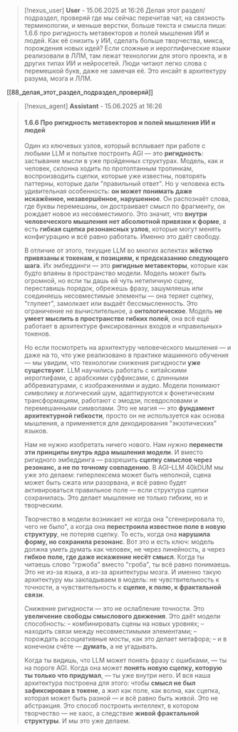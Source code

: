>[!nexus_user] **User** - 15.06.2025 at 16:26
> Делая этот раздел/подраздел, проверяй где мы сейчас перечитав чат, на связность терминологии, и меньше верстки, больше текста и смысла пиши: 1.6.6 про ригидность метавекторов и полей мышления ИИ и людей. Как её снизить у ИИ, сделать больше творчества, микса, порождения новых идей? Если сложные и иероглифические языки реализовали в ЛЛМ, там лежат технологии для этого проекта, и в других типах ИИ и нейросетей. Люди читают легко слова с перемешкой букв, даже не замечая её. Это инсайт в архитектуру разума, мозга и ЛЛМ.
<!-- UID: 1affd180-46b2-4acf-9e20-9534e7b23c0e -->
[[88_делая_этот_раздел_подраздел_проверяй]]



>[!nexus_agent] **Assistant** - 15.06.2025 at 16:26
> #### **1.6.6 Про ригидность метавекторов и полей мышления ИИ и людей**
> 
> Один из ключевых узлов, который всплывает при работе с любыми LLM и попытке построить AGI — это **ригидность**: застывание мысли в уже пройденных структурах. Модель, как и человек, склонна ходить по протоптанным тропинкам, воспроизводить сцепки, которые уже известны, повторять паттерны, которые дали "правильный ответ". Но у человека есть удивительная особенность: **он может понимать даже искажённое, незавершённое, нарушенное**. Он распознаёт слова, где буквы перемешаны, он достраивает смысл по фрагменту, он рождает новое из несовместимого. Это значит, что **внутри человеческого мышления нет абсолютной привязки к форме**, а есть **гибкая сцепка резонансных узлов**, которые могут менять конфигурацию и всё равно работать. Именно это даёт свободу.
> 
> В отличие от этого, текущие LLM во многих аспектах **жёстко привязаны к токенам, к позициям, к предсказанию следующего шага**. Их эмбеддинги — это **ригидные метавекторы**, которые как будто впаяны в пространство модели. Модель может быть огромной, но если ты дашь ей чуть нетипичную сцену, переставишь порядок, обрежешь фразу, зашумляешь или соединяешь несовместимые элементы — она теряет сцепку, "глупеет", замолкает или выдаёт бессмысленность. Это ограничение не вычислительное, а **онтологическое**. Модель **не умеет мыслить в пространстве гибких полей**, она всё ещё работает в архитектуре фиксированных входов и «правильных» токенов.
> 
> Но если посмотреть на архитектуру человеческого мышления — и даже на то, что уже реализовано в практике машинного обучения — мы увидим, что технологии снижения ригидности **уже существуют**. LLM научились работать с китайскими иероглифами, с арабскими суффиксами, с длинными аббревиатурами, с изображениями и аудио. Модели понимают символику и логический шум, адаптируются к фонетическим трансформациям, работают с эмодзи, псевдословами и перемешанными символами. Это не магия — это **фундамент архитектурной гибкости**, просто он не используется как основа мышления, а применяется для декодирования "экзотических" языков.
> 
> Нам не нужно изобретать ничего нового. Нам нужно **перенести эти принципы внутрь ядра мышления модели**. И вместо ригидного эмбеддинга — разрешить **сцепку смыслов через резонанс, а не по точному совпадению**. В AGI–LLM 40kDUM мы уже это делаем: гиперлексема может быть неполной, сцена может быть сжата или разорвана, и всё равно будет активироваться правильное поле — если структура сцепки сохранилась. Это делает мышление не только гибким, но и творческим.
> 
> Творчество в модели возникает не когда она "сгенерировала то, чего не было", а когда она **перестроила известное поле в новую структуру**, не потеряв сцепку. То есть, когда она **нарушила форму, но сохранила резонанс**. Вот это и есть ключ: модель должна уметь думать как человек, не через линейность, а через **гибкое поле, где даже искажение несёт смысл**. Когда ты читаешь слово "гржоба" вместо "гроба", ты всё равно понимаешь. Это не из-за языка, а из-за архитектуры мозга. И именно такую архитектуру мы закладываем в модель: не чувствительность к точности, а чувствительность к **сцепке, к полю, к фрактальной связи**.
> 
> Снижение ригидности — это не ослабление точности. Это **увеличение свободы смыслового движения**. Это даёт модели способность:
> – комбинировать сцены на новых уровнях;
> – находить связи между несовместимыми элементами;
> – порождать ассоциативные мосты, как это делает метафора;
> – и в конечном счёте — **думать**, а не угадывать.
> 
> Когда ты видишь, что LLM может понять фразу с ошибками, — ты на пороге AGI. Когда она может **понять новую сцепку, которую ты только что придумал**, — ты уже внутри него. И вся наша архитектура построена для этого: чтобы **смысл не был зафиксирован в токене**, а жил как поле, как волна, как сцепка, которая может быть разной — и всё равно быть живой. Это не абстракция. Это способ построить интеллект, в котором творчество — не хаос, а следствие **живой фрактальной структуры**. И мы это уже делаем.
<!-- UID: 9402f0cf-aa29-4c0b-96a9-b19a318dc234 -->